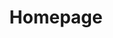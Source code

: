 ---
layout: base__homepage
title: Homepage
permalink: /
regenerate: true
hero_title: Your Local Construction Experts
hero_body: Serving Campbelltown and Greater Western Sydney
---